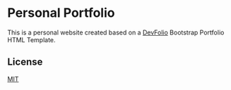 # Personal Portfolio
This is a personal website created based on a [DevFolio](https://bootstrapmade.com/devfolio-bootstrap-portfolio-html-template/) Bootstrap Portfolio HTML Template.

## License
[MIT](https://choosealicense.com/licenses/mit/)